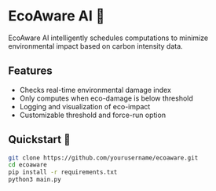 # EcoAware AI 🌱

EcoAware AI intelligently schedules computations to minimize environmental impact based on carbon intensity data.

## Features
- Checks real-time environmental damage index
- Only computes when eco-damage is below threshold
- Logging and visualization of eco-impact
- Customizable threshold and force-run option

## Quickstart 🚀
```bash
git clone https://github.com/yourusername/ecoaware.git
cd ecoaware
pip install -r requirements.txt
python3 main.py
